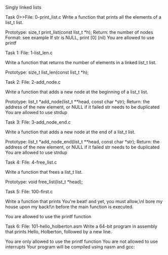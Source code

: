 Singly linked lists

Task 0>>File: 0-print_list.c
Write a function that prints all the elements of a list_t list.

Prototype: size_t print_list(const list_t *h);
Return: the number of nodes
Format: see example
If str is NULL, print [0] (nil)
You are allowed to use printf

Task 1:
File: 1-list_len.c

Write a function that returns the number of elements in a linked list_t list.

Prototype: size_t list_len(const list_t *h);

Task 2:
File: 2-add_node.c

Write a function that adds a new node at the beginning of a list_t list.

Prototype: list_t *add_node(list_t **head, const char *str);
Return: the address of the new element, or NULL if it failed
str needs to be duplicated
You are allowed to use strdup

Task 3:
File: 3-add_node_end.c

Write a function that adds a new node at the end of a list_t list.

Prototype: list_t *add_node_end(list_t **head, const char *str);
Return: the address of the new element, or NULL if it failed
str needs to be duplicated
You are allowed to use strdup

Task 4:
File: 4-free_list.c

Write a function that frees a list_t list.

Prototype: void free_list(list_t *head);

Task 5:
File: 100-first.c

Write a function that prints You're beat! and yet, you must allow,\nI bore my house upon my back!\n before the main function is executed.

You are allowed to use the printf function

Task 6:
File: 101-hello_holberton.asm
Write a 64-bit program in assembly that prints Hello, Holberton, followed by a new line.

You are only allowed to use the printf function
You are not allowed to use interrupts
Your program will be compiled using nasm and gcc:

